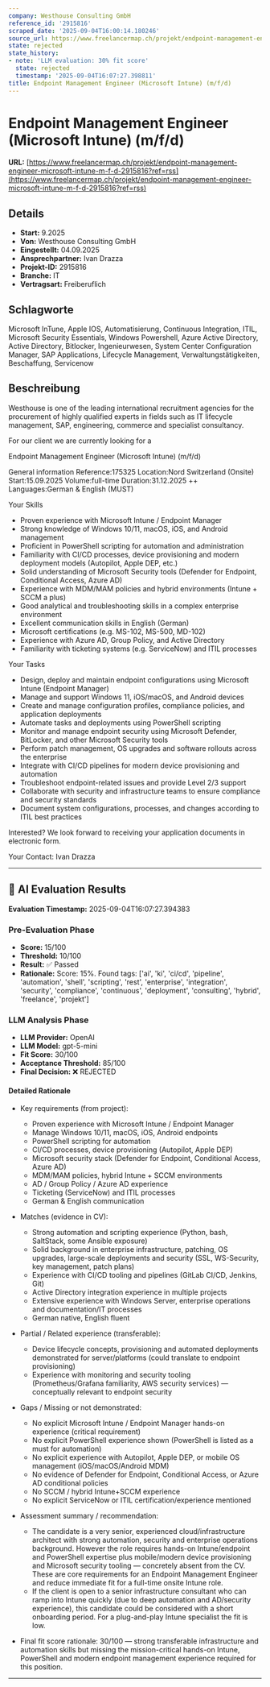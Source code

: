 ```yaml
---
company: Westhouse Consulting GmbH
reference_id: '2915816'
scraped_date: '2025-09-04T16:00:14.180246'
source_url: https://www.freelancermap.ch/projekt/endpoint-management-engineer-microsoft-intune-m-f-d-2915816?ref=rss
state: rejected
state_history:
- note: 'LLM evaluation: 30% fit score'
  state: rejected
  timestamp: '2025-09-04T16:07:27.398811'
title: Endpoint Management Engineer (Microsoft Intune) (m/f/d)
---
```



# Endpoint Management Engineer (Microsoft Intune) (m/f/d)
**URL:** [https://www.freelancermap.ch/projekt/endpoint-management-engineer-microsoft-intune-m-f-d-2915816?ref=rss](https://www.freelancermap.ch/projekt/endpoint-management-engineer-microsoft-intune-m-f-d-2915816?ref=rss)
## Details
- **Start:** 9.2025
- **Von:** Westhouse Consulting GmbH
- **Eingestellt:** 04.09.2025
- **Ansprechpartner:** Ivan Drazza
- **Projekt-ID:** 2915816
- **Branche:** IT
- **Vertragsart:** Freiberuflich

## Schlagworte
Microsoft InTune, Apple IOS, Automatisierung, Continuous Integration, ITIL, Microsoft Security Essentials, Windows Powershell, Azure Active Directory, Active Directory, Bitlocker, Ingenieurwesen, System Center Configuration Manager, SAP Applications, Lifecycle Management, Verwaltungstätigkeiten, Beschaffung, Servicenow

## Beschreibung
Westhouse is one of the leading international recruitment agencies for the procurement of highly qualified experts in fields such as IT lifecycle management, SAP, engineering, commerce and specialist consultancy.

For our client we are currently looking for a

Endpoint Management Engineer (Microsoft Intune) (m/f/d)

General information
Reference:175325
Location:Nord Switzerland (Onsite)
Start:15.09.2025
Volume:full-time
Duration:31.12.2025 ++
Languages:German & English (MUST)

Your Skills
- Proven experience with Microsoft Intune / Endpoint Manager
- Strong knowledge of Windows 10/11, macOS, iOS, and Android management
- Proficient in PowerShell scripting for automation and administration
- Familiarity with CI/CD processes, device provisioning and modern deployment models (Autopilot, Apple DEP, etc.)
- Solid understanding of Microsoft Security tools (Defender for Endpoint, Conditional Access, Azure AD)
- Experience with MDM/MAM policies and hybrid environments (Intune + SCCM a plus)
- Good analytical and troubleshooting skills in a complex enterprise environment
- Excellent communication skills in English (German)
- Microsoft certifications (e.g. MS-102, MS-500, MD-102)
- Experience with Azure AD, Group Policy, and Active Directory
- Familiarity with ticketing systems (e.g. ServiceNow) and ITIL processes

Your Tasks
- Design, deploy and maintain endpoint configurations using Microsoft Intune (Endpoint Manager)
- Manage and support Windows 11, iOS/macOS, and Android devices
- Create and manage configuration profiles, compliance policies, and application deployments
- Automate tasks and deployments using PowerShell scripting
- Monitor and manage endpoint security using Microsoft Defender, BitLocker, and other Microsoft Security tools
- Perform patch management, OS upgrades and software rollouts across the enterprise
- Integrate with CI/CD pipelines for modern device provisioning and automation
- Troubleshoot endpoint-related issues and provide Level 2/3 support
- Collaborate with security and infrastructure teams to ensure compliance and security standards
- Document system configurations, processes, and changes according to ITIL best practices

Interested?
We look forward to receiving your application documents in electronic form.

Your Contact:
Ivan Drazza

---

## 🤖 AI Evaluation Results

**Evaluation Timestamp:** 2025-09-04T16:07:27.394383

### Pre-Evaluation Phase
- **Score:** 15/100
- **Threshold:** 10/100
- **Result:** ✅ Passed
- **Rationale:** Score: 15%. Found tags: ['ai', 'ki', 'ci/cd', 'pipeline', 'automation', 'shell', 'scripting', 'rest', 'enterprise', 'integration', 'security', 'compliance', 'continuous', 'deployment', 'consulting', 'hybrid', 'freelance', 'projekt']

### LLM Analysis Phase
- **LLM Provider:** OpenAI
- **LLM Model:** gpt-5-mini
- **Fit Score:** 30/100
- **Acceptance Threshold:** 85/100
- **Final Decision:** ❌ REJECTED

#### Detailed Rationale
- Key requirements (from project):
  - Proven experience with Microsoft Intune / Endpoint Manager
  - Manage Windows 10/11, macOS, iOS, Android endpoints
  - PowerShell scripting for automation
  - CI/CD processes, device provisioning (Autopilot, Apple DEP)
  - Microsoft security stack (Defender for Endpoint, Conditional Access, Azure AD)
  - MDM/MAM policies, hybrid Intune + SCCM environments
  - AD / Group Policy / Azure AD experience
  - Ticketing (ServiceNow) and ITIL processes
  - German & English communication

- Matches (evidence in CV):
  - Strong automation and scripting experience (Python, bash, SaltStack, some Ansible exposure)
  - Solid background in enterprise infrastructure, patching, OS upgrades, large-scale deployments and security (SSL, WS-Security, key management, patch plans)
  - Experience with CI/CD tooling and pipelines (GitLab CI/CD, Jenkins, Git)
  - Active Directory integration experience in multiple projects
  - Extensive experience with Windows Server, enterprise operations and documentation/IT processes
  - German native, English fluent

- Partial / Related experience (transferable):
  - Device lifecycle concepts, provisioning and automated deployments demonstrated for server/platforms (could translate to endpoint provisioning)
  - Experience with monitoring and security tooling (Prometheus/Grafana familiarity, AWS security services) — conceptually relevant to endpoint security

- Gaps / Missing or not demonstrated:
  - No explicit Microsoft Intune / Endpoint Manager hands-on experience (critical requirement)
  - No explicit PowerShell experience shown (PowerShell is listed as a must for automation)
  - No explicit experience with Autopilot, Apple DEP, or mobile OS management (iOS/macOS/Android MDM)
  - No evidence of Defender for Endpoint, Conditional Access, or Azure AD conditional policies
  - No SCCM / hybrid Intune+SCCM experience
  - No explicit ServiceNow or ITIL certification/experience mentioned

- Assessment summary / recommendation:
  - The candidate is a very senior, experienced cloud/infrastructure architect with strong automation, security and enterprise operations background. However the role requires hands-on Intune/endpoint and PowerShell expertise plus mobile/modern device provisioning and Microsoft security tooling — concretely absent from the CV. These are core requirements for an Endpoint Management Engineer and reduce immediate fit for a full-time onsite Intune role.
  - If the client is open to a senior infrastructure consultant who can ramp into Intune quickly (due to deep automation and AD/security experience), this candidate could be considered with a short onboarding period. For a plug-and-play Intune specialist the fit is low.

- Final fit score rationale: 30/100 — strong transferable infrastructure and automation skills but missing the mission-critical hands-on Intune, PowerShell and modern endpoint management experience required for this position.

---

